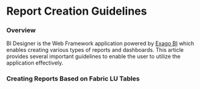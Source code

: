 # Report Creation Guidelines

### Overview

BI Designer is the Web Framework application powered by [Exago BI](https://support.exagoinc.com/hc/en-us) which enables creating various types of reports and dashboards. This article provides several important guidelines to enable the user to utilize the application effectively.

### Creating Reports Based on Fabric LU Tables

